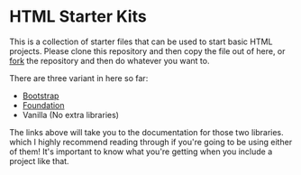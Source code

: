 HTML Starter Kits
==================

This is a collection of starter files that can be used to start basic HTML
projects.  Please clone this repository and then copy the file out of here, or
[fork](https://help.github.com/articles/fork-a-repo) the repository and then do
whatever you want to.

There are three variant in here so far:

- [Bootstrap](http://getbootstrap.com)
- [Foundation](http://foundation.zurb.org)
- Vanilla (No extra libraries)

The links above will take you to the documentation for those two libraries.
which I highly recommend reading through if you're going to be using either of
them! It's important to know what you're getting when you include a project like
that.
